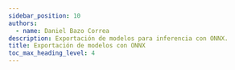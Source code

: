```yaml
---
sidebar_position: 10
authors:
  - name: Daniel Bazo Correa
description: Exportación de modelos para inferencia con ONNX.
title: Exportación de modelos con ONNX
toc_max_heading_level: 4
---
```

